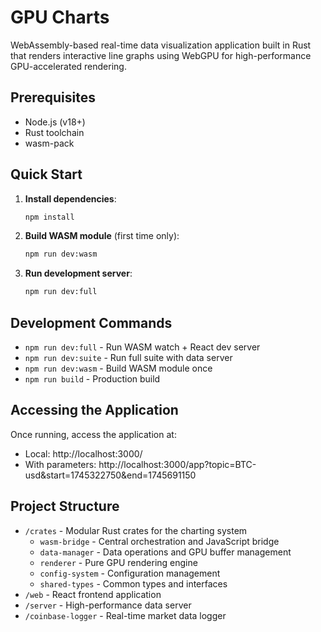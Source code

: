 # GPU Charts

WebAssembly-based real-time data visualization application built in Rust that renders interactive line graphs using WebGPU for high-performance GPU-accelerated rendering.

## Prerequisites

- Node.js (v18+)
- Rust toolchain
- wasm-pack

## Quick Start

1. **Install dependencies**:
   ```bash
   npm install
   ```

2. **Build WASM module** (first time only):
   ```bash
   npm run dev:wasm
   ```

3. **Run development server**:
   ```bash
   npm run dev:full
   ```

## Development Commands

- `npm run dev:full` - Run WASM watch + React dev server
- `npm run dev:suite` - Run full suite with data server
- `npm run dev:wasm` - Build WASM module once
- `npm run build` - Production build

## Accessing the Application

Once running, access the application at:
- Local: http://localhost:3000/
- With parameters: http://localhost:3000/app?topic=BTC-usd&start=1745322750&end=1745691150

## Project Structure

- `/crates` - Modular Rust crates for the charting system
  - `wasm-bridge` - Central orchestration and JavaScript bridge
  - `data-manager` - Data operations and GPU buffer management
  - `renderer` - Pure GPU rendering engine
  - `config-system` - Configuration management
  - `shared-types` - Common types and interfaces
- `/web` - React frontend application
- `/server` - High-performance data server
- `/coinbase-logger` - Real-time market data logger